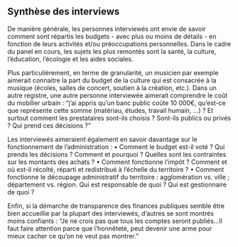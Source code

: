 ## Synthèse des interviews
De manière générale, les personnes interviewés ont envie de savoir comment sont répartis les budgets - avec plus ou moins de détails - en fonction de leurs activités et/ou préoccupations personnelles. Dans le cadre du panel en cours, les sujets les plus remontés sont la santé, la culture, l’éducation, l’écologie et les aides sociales.

Plus particulièrement, en terme de granularité, un musicien par exemple aimerait connaitre la part du budget de la culture qui est consacrée à la musique (écoles, salles de concert, soutien à la création, etc.).  Dans un autre registre, une autre personne interviewée aimerait comprendre le coût du mobilier urbain : “j’ai appris qu’un banc public coûte 10 000€, qu’est-ce que représente cette somme (matériau, études, travail humain, …) ? Et surtout comment les prestataires sont-ils choisis ? Sont-ils publics ou privés ? Qui prend ces décisions ?”

Les interviewés aimeraient également en savoir davantage sur le fonctionnement de l’administration :
	• Comment le budget est-il voté ? Qui prends les décisions ? Comment et pourquoi ? Quelles sont les contraintes sur les montants des achats ?
	• Comment fonctionne l’impôt ? Comment et où est-il récolté, réparti et redistribué à l’échelle du territoire ?
	• Comment fonctionne le découpage administratif du territoire : agglomération vs. ville ; département vs. région. Qui est responsable de quoi ? Qui est gestionnaire de quoi ?

Enfin, si la démarche de transparence des finances publiques semble être bien accueillie par la plupart des interviewés, d’autres se sont montrés moins confiants : “Je ne crois pas que tous les comptes seront publiés…Il faut faire attention parce que l’honnêteté, peut devenir une arme pour mieux cacher ce qu’on ne veut pas montrer.”
